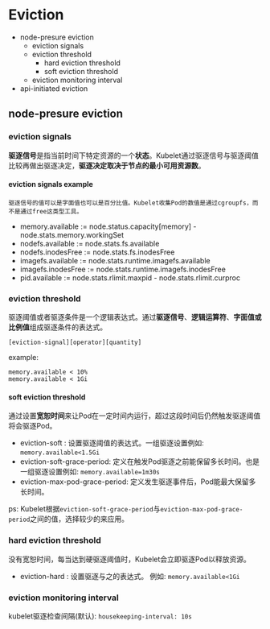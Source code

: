 # Eviction
- node-presure eviction
  - eviction signals
  - eviction threshold
    - hard eviction threshold
    - soft eviction threshold
  - eviction monitoring interval
- api-initiated eviction

## node-presure eviction

### eviction signals
**驱逐信号**是指当前时间下特定资源的一个**状态**。Kubelet通过驱逐信号与驱逐阈值比较再做出驱逐决定，**驱逐决定取决于节点的最小可用资源数**。

#### eviction signals example
`驱逐信号的值可以是字面值也可以是百分比值。Kubelet收集Pod的数值是通过cgroupfs，而不是通过free这类型工具。`
- memory.available := node.status.capacity[memory] - node.stats.memory.workingSet
- nodefs.available := node.stats.fs.available
- nodefs.inodesFree := node.stats.fs.inodesFree
- imagefs.available := node.stats.runtime.imagefs.available
- imagefs.inodesFree := node.stats.runtime.imagefs.inodesFree
- pid.available := node.stats.rlimit.maxpid - node.stats.rlimit.curproc

### eviction threshold
驱逐阈值或者驱逐条件是一个逻辑表达式。通过**驱逐信号**、**逻辑运算符**、**字面值或比例值**组成驱逐条件的表达式。

`[eviction-signal][operator][quantity]`

example:
```
memory.available < 10% 
memory.available < 1Gi
```

#### soft eviction threshold
通过设置**宽恕时间**来让Pod在一定时间内运行，超过这段时间后仍然触发驱逐阈值将会驱逐Pod。
- eviction-soft : 设置驱逐阈值的表达式。一组驱逐设置例如: `memory.available<1.5Gi`
- eviction-soft-grace-period: 定义在触发Pod驱逐之前能保留多长时间。也是一组驱逐设置例如: `memory.available=1m30s`
- eviction-max-pod-grace-period: 定义发生驱逐事件后，Pod能最大保留多长时间。

ps: Kubelet根据`eviction-soft-grace-period`与`eviction-max-pod-grace-period`之间的值，选择较少的来应用。

### hard eviction threshold
没有宽恕时间，每当达到硬驱逐阈值时，Kubelet会立即驱逐Pod以释放资源。
- eviction-hard : 设置驱逐与之的表达式。 例如: `memory.available<1Gi`

### eviction monitoring interval
kubelet驱逐检查间隔(默认): `housekeeping-interval: 10s` 